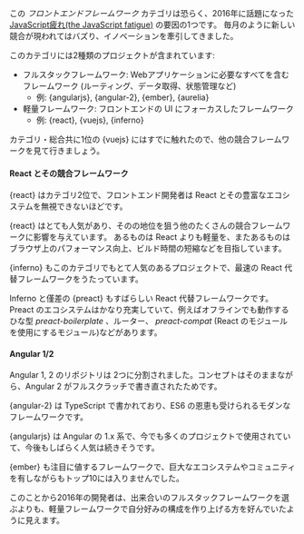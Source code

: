 この *フロントエンドフレームワーク* カテゴリは恐らく、2016年に話題になった [JavaScript疲れ(the JavaScript fatigue)](https://medium.freecodecamp.com/javascript-fatigue-fatigue-66ffb619f6ce#.soeh5g56p) の要因の1つです。
毎月のように新しい競合が現われてはバズり、イノベーションを牽引してきました。

このカテゴリには2種類のプロジェクトが含まれています:

* フルスタックフレームワーク: Webアプリケーションに必要なすべてを含むフレームワーク (ルーティング、データ取得、状態管理など)
    * 例: {angularjs}, {angular-2}, {ember}, {aurelia}
* 軽量フレームワーク: フロントエンドの UI にフォーカスしたフレームワーク
    * 例: {react}, {vuejs}, {inferno}

カテゴリ・総合共に1位の {vuejs} にはすでに触れたので、他の競合フレームワークを見て行きましょう。

#### React とその競合フレームワーク

{react} はカテゴリ2位で、フロントエンド開発者は React とその豊富なエコシステムを無視できないほどです。

{react} はとても人気があり、そのの地位を狙う他のたくさんの競合フレームワークに影響を与えています。
あるものは React よりも軽量を、またあるものはブラウザ上のパフォーマンス向上、ビルド時間の短縮などを目指しています。

{inferno} もこのカテゴリでもとて人気のあるプロジェクトで、最速の React 代替フレームワークをうたっています。

Inferno と僅差の {preact} もすばらしい React 代替フレームワークです。
Preact のエコシステムはかなり充実していて、例えばオフラインでも動作するひな型 *preact-boilerplate* 、ルーター、 *preact-compat* (React のモジュールを使用にするモジュール)などがあります。

#### Angular 1/2

Angular 1, 2 のリポジトリは 2つに分割されました。コンセプトはそのままながら、Angular 2 がフルスクラッチで書き直されたためです。

{angular-2} は TypeScript で書かれており、ES6 の恩恵も受けられるモダンなフレームワークです。

{angularjs} は Angular の 1.x 系で、今でも多くのプロジェクトで使用されていて、今後もしばらく人気は続きそうです。

{ember} も注目に値するフレームワークで、巨大なエコシステムやコミュニティを有しながらもトップ10には入りませんでした。

このことから2016年の開発者は、出来合いのフルスタックフレームワークを選ぶよりも、軽量フレームワークで自分好みの構成を作り上げる方を好んでいたように見えます。

